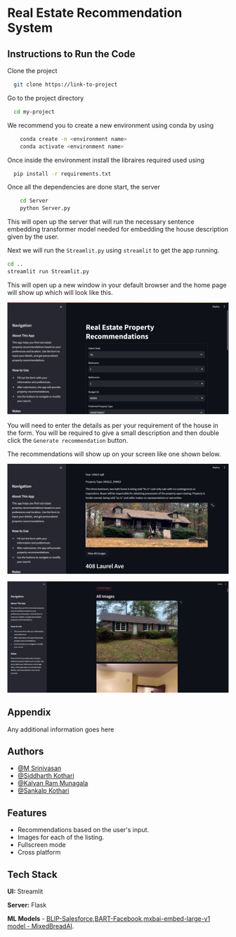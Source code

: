 
# Real Estate Recommendation System

## Instructions to Run the Code

Clone the project

```bash
  git clone https://link-to-project
```

Go to the project directory

```bash
  cd my-project
```
We recommend you to create a new environment using conda by using
```bash
    conda create -n <environment name>
    conda activate <environment name>
```
Once inside the environment install the libraires required used using

```bash
  pip install -r requirements.txt
```
Once all the dependencies are done start, the server
```bash
    cd Server
    python Server.py
```
This will open up the server that will run the necessary sentence embedding transformer model needed for embedding the house description given by the user.

Next we will run the ``Streamlit.py`` using ``streamlit`` to get the 
app running.
```bash
cd ..
streamlit run Streamlit.py
```
This will open up a new window in your default browser and the home page will show up which will look like this.

![HomePage](HomePage.png)


You will need to enter the details as per your requirement of the house in the form. You will be required to give a small description and then double click the ``Generate recommendation`` button.

The recommendations will show up on your screen like one shown below.

![HouseImages1](HouseImages1.png)

![HouseImages2](HouseImages2.png)
## Appendix

Any additional information goes here


## Authors

- [@M Srinivasan](https://github.com/Srini2404)
- [@Siddharth Kothari](https://github.com/siddharth-kothari9403)
- [@Kalyan Ram Munagala](https://github.com/KalyanRam1234)
- [@Sankalp Kothari](https://github.com/SankalpKothari0904)


## Features

- Recommendations based on the user's input.
- Images for each of the listing.
- Fullscreen mode
- Cross platform


## Tech Stack

**UI:** Streamlit

**Server:** Flask


**ML Models** - [BLIP-Salesforce](https://arxiv.org/pdf/2201.12086),[BART-Facebook](https://arxiv.org/pdf/1910.13461),[mxbai-embed-large-v1 model - MixedBreadAI](https://huggingface.co/mixedbread-ai/mxbai-embed-large-v1).


<!--## Badges-->

<!--Add badges from somewhere like: [shields.io](https://shields.io/)-->

<!--[![MIT License](https://img.shields.io/badge/License-MIT-green.svg)](https://choosealicense.com/licenses/mit/)-->
<!--[![GPLv3 License](https://img.shields.io/badge/License-GPL%20v3-yellow.svg)](https://opensource.org/licenses/)-->
<!--[![AGPL License](https://img.shields.io/badge/license-AGPL-blue.svg)](http://www.gnu.org/licenses/agpl-3.0)-->




